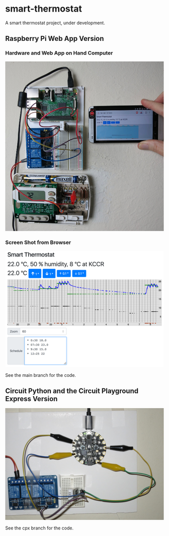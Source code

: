 # smart-thermostat
A smart thermostat project, under development.

## Raspberry Pi Web App Version

### Hardware and Web App on Hand Computer
![A picture of the project](rpi-version.jpg)

### Screen Shot from Browser
![Screen shot from browser](thermostat-partial-day.png)

See the main branch for the code.

## Circuit Python and the Circuit Playground Express Version

![A picture of the project](cpx-version.jpg)

See the cpx branch for the code.

